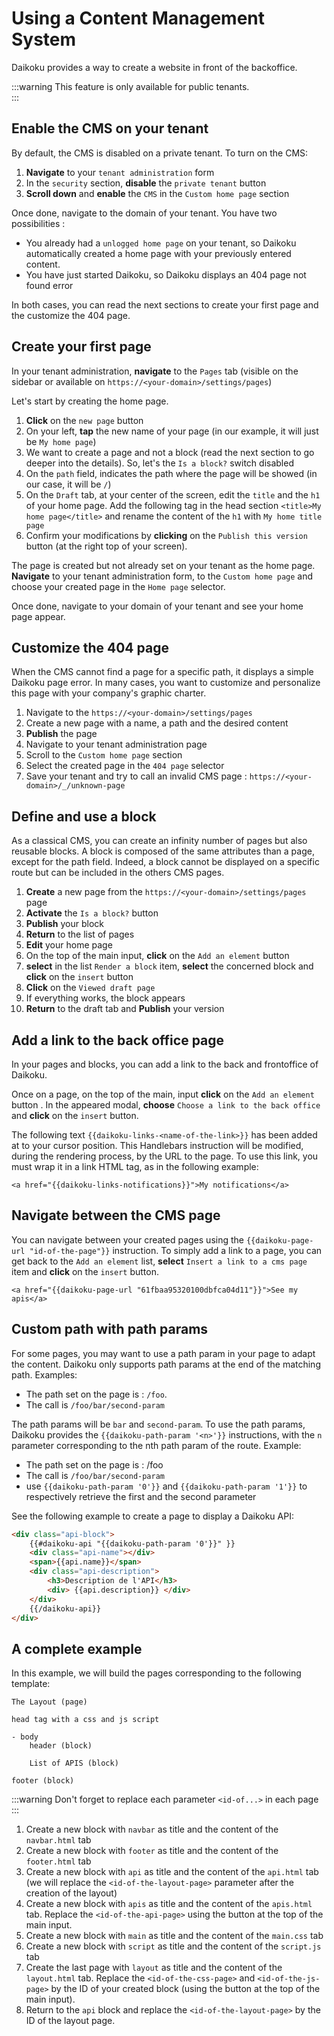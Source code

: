 # Using a Content Management System

Daikoku provides a way to create a website in front of the backoffice. 

:::warning
This feature is only available for public tenants.   
:::

## Enable the CMS on your tenant

By default, the CMS is disabled on a private tenant. To turn on the CMS:

1. **Navigate** to your `tenant administration` form
2. In the `security` section, **disable** the `private tenant` button
3. **Scroll down** and **enable** the `CMS` in the `Custom home page` section

Once done, navigate to the domain of your tenant. You have two possibilities :

- You already had a `unlogged home page` on your tenant, so Daikoku automatically created a home page with your previously entered content.
- You have just started Daikoku, so Daikoku displays an 404 page not found error

In both cases, you can read the next sections to create your first page and the customize the 404 page.

## Create your first page

In your tenant administration, **navigate** to the `Pages` tab (visible on the sidebar or available on `https://<your-domain>/settings/pages`)

Let's start by creating the home page.

1. **Click** on the `new page` button
2. On your left, **tap** the new name of your page (in our example, it will just be `My home page`)
3. We want to create a page and not a block (read the next section to go deeper into the details). So, let's the `Is a block?` switch disabled
4. On the `path` field, indicates the path where the page will be showed (in our case, it will be `/`)
5. On the `Draft` tab, at your center of the screen, edit the `title` and the `h1` of your home page. Add the following tag in the head section `<title>My home page</title>` and rename the content of the `h1` with `My home title page`
6. Confirm your modifications by **clicking** on the `Publish this version` button (at the right top of your screen).

The page is created but not already set on your tenant as the home page. **Navigate** to your tenant administration form, to the `Custom home page` and choose your created page in the `Home page` selector.

Once done, navigate to your domain of your tenant and see your home page appear.

## Customize the 404 page

When the CMS cannot find a page for a specific path, it displays a simple Daikoku page error. In many cases, you want to customize and personalize this page with your company's graphic charter.

1. Navigate to the `https://<your-domain>/settings/pages`
2. Create a new page with a name, a path and the desired content 
3. **Publish** the page
4. Navigate to your tenant administration page
5. Scroll to the `Custom home page` section
6. Select the created page in the `404 page` selector
7. Save your tenant and try to call an invalid CMS page : `https://<your-domain>/_/unknown-page`

## Define and use a block

As a classical CMS, you can create an infinity number of pages but also reusable blocks. A block is composed of the same attributes than a page, except for the path field. Indeed, a block cannot be displayed on a specific route but can be included in the others CMS pages.

1. **Create** a new page from the `https://<your-domain>/settings/pages` page
2. **Activate** the `Is a block?` button
3. **Publish** your block
4. **Return** to the list of pages
5. **Edit** your home page
6. On the top of the main input, **click** on the `Add an element` button
7. **select** in the list `Render a block` item, **select** the concerned block and **click** on the `insert` button
8. **Click** on the `Viewed draft page`
9. If everything works, the block appears
10. **Return** to the draft tab and **Publish** your version

## Add a link to the back office page

In your pages and blocks, you can add a link to the back and frontoffice of Daikoku. 

Once on a page, on the top of the main, input **click** on the `Add an element` button . In the appeared modal, **choose** `Choose a link to the back office` and **click** on the `insert` button.

The following text `{{daikoku-links-<name-of-the-link>}}` has been added at to your cursor position. This Handlebars instruction will be modified, during the rendering process, by the URL to the page. To use this link, you must wrap it in a link HTML tag, as in the following example:

```
<a href="{{daikoku-links-notifications}}">My notifications</a>
```

## Navigate between the CMS page

You can navigate between your created pages using the `{{daikoku-page-url "id-of-the-page"}}` instruction. To simply add a link to a page, you can get back to the `Add an element` list, **select** `Insert a link to a cms page` item and **click** on the `insert` button.

```
<a href="{{daikoku-page-url "61fbaa95320100dbfca04d11"}}">See my apis</a>
```

## Custom path with path params

For some pages, you may want to use a path param in your page to adapt the content. Daikoku only supports path params at the end of the matching path. Examples:

* The path set on the page is : `/foo`. 
* The call is `/foo/bar/second-param`
  
The path params will be `bar` and `second-param`. To use the path params, Daikoku provides the `{{daikoku-path-param '<n>'}}` instructions, with the `n` parameter corresponding to the nth path param of the route. Example:

* The path set on the page is : /foo
* The call is `/foo/bar/second-param`
* use `{{daikoku-path-param '0'}}` and `{{daikoku-path-param '1'}}` to respectively retrieve the first and the second parameter

See the following example to create a page to display a Daikoku API:

```html
<div class="api-block">
    {{#daikoku-api "{{daikoku-path-param '0'}}" }}
    <div class="api-name"></div>
    <span>{{api.name}}</span>
    <div class="api-description">
        <h3>Description de l'API</h3>
        <div> {{api.description}} </div>
    </div>
    {{/daikoku-api}}
</div>
```

## A complete example

In this example, we will build the pages corresponding to the following template:

```
The Layout (page)

head tag with a css and js script

- body
    header (block)

    List of APIS (block)

footer (block)
```

:::warning
Don't forget to replace each parameter `<id-of...>` in each page
:::

1. Create a new block with `navbar` as title and the content of the `navbar.html` tab
2. Create a new block with `footer` as title and the content of the `footer.html` tab
3. Create a new block with `api` as title and the content of the `api.html` tab (we will replace the `<id-of-the-layout-page>` parameter after the creation of the layout)
4. Create a new block with `apis` as title and the content of the `apis.html` tab. Replace the `<id-of-the-api-page>` using the button at the top of the main input.
5. Create a new block with `main` as title and the content of the `main.css` tab
6. Create a new block with `script` as title and the content of the `script.js` tab
7. Create the last page with `layout` as title and the content of the `layout.html` tab. Replace the `<id-of-the-css-page>` and `<id-of-the-js-page>` by the ID of your created block (using the button at the top of the main input). 
8. Return to the `api` block and replace the `<id-of-the-layout-page>` by the ID of the layout page.

<!-- navbar.html
:   @@snip [navbar.html](./snippets/navbar.html) 

footer.html
:   @@snip [footer.html](./snippets/footer.html) 

api.html
:   @@snip [api.html](./snippets/api.html) 

apis.html
:   @@snip [apis.html](./snippets/apis.html) 

main.css
:   @@snip [main.css](./snippets/main.css) 

script.js
:   @@snip [script.js](./snippets/script.js)

layout.html
:   @@snip [layout.html](./snippets/layout.html) -->



